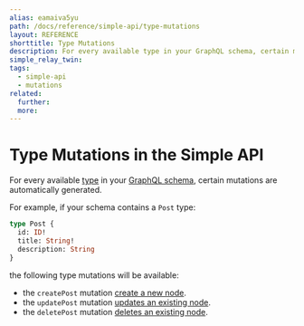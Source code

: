 ```yaml
---
alias: eamaiva5yu
path: /docs/reference/simple-api/type-mutations
layout: REFERENCE
shorttitle: Type Mutations
description: For every available type in your GraphQL schema, certain mutations are automatically generated.
simple_relay_twin:
tags:
  - simple-api
  - mutations
related:
  further:
  more:
---
```


# Type Mutations in the Simple API

For every available [type](!alias-ij2choozae) in your [GraphQL schema](!alias-ahwoh2fohj), certain mutations are automatically generated.

For example, if your schema contains a `Post` type:

```graphql
type Post {
  id: ID!
  title: String!
  description: String
}
```

the following type mutations will be available:

* the `createPost` mutation [create a new node](!alias-wooghee1za).
* the `updatePost` mutation [updates an existing node](!alias-cahkav7nei).
* the `deletePost` mutation [deletes an existing node](!alias-fasie2rahv).
